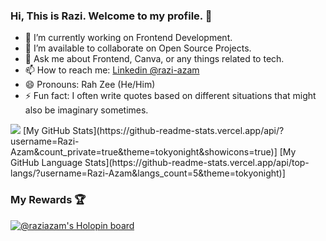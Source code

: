 ### Hi, This is Razi. Welcome to my profile. 👋


- 🔭 I’m currently working on Frontend Development.
- 👯 I’m available to collaborate on Open Source Projects.
- 💬 Ask me about Frontend, Canva, or any things related to tech.
- 📫 How to reach me: [Linkedin @razi-azam](https://www.linkedin.com/in/razi-azam-47750087/)
- 😄 Pronouns: Rah Zee (He/Him)
- ⚡ Fun fact: I often write quotes based on different situations that might also be imaginary sometimes.

<img src="https://github-readme-stats.vercel.app/api?username=Razi-Azam&show_icons=true&theme=react" />
[My GitHub Stats](https://github-readme-stats.vercel.app/api/?username=Razi-Azam&count_private=true&theme=tokyonight&showicons=true)]
[My GitHub Language Stats](https://github-readme-stats.vercel.app/api/top-langs/?username=Razi-Azam&langs_count=5&theme=tokyonight)]

### My Rewards 🏆
[![@raziazam's Holopin board](https://holopin.me/raziazam)](https://holopin.io/@raziazam)
